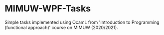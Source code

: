 # MIMUW-WPF-Tasks
Simple tasks implemented using OcamL from 'Introduction to Programming (functional approach)' course on MIMUW (2020/2021).
